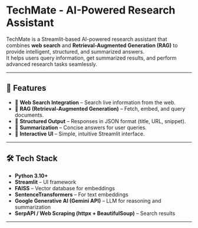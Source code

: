 # TechMate - AI-Powered Research Assistant

TechMate is a Streamlit-based AI-powered research assistant that combines **web search** and **Retrieval-Augmented Generation (RAG)** to provide intelligent, structured, and summarized answers.  
It helps users query information, get summarized results, and perform advanced research tasks seamlessly.

---

## 🚀 Features

- 🔎 **Web Search Integration** – Search live information from the web.  
- 📄 **RAG (Retrieval-Augmented Generation)** – Fetch, embed, and query documents.  
- 🧾 **Structured Output** – Responses in JSON format (title, URL, snippet).  
- 📝 **Summarization** – Concise answers for user queries.  
- 💬 **Interactive UI** – Simple, intuitive Streamlit interface.  

---

## 🛠️ Tech Stack

- **Python 3.10+**
- **Streamlit** – UI framework  
- **FAISS** – Vector database for embeddings  
- **SentenceTransformers** – For text embeddings  
- **Google Generative AI (Gemini API)** – LLM for reasoning and summarization  
- **SerpAPI / Web Scraping (httpx + BeautifulSoup)** – Search results  

---


